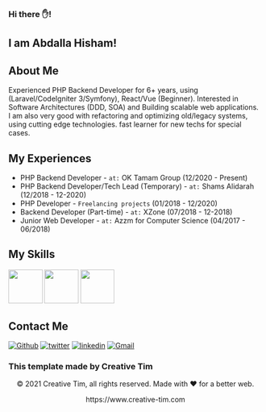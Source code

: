 ### Hi there ✋!  
## I am Abdalla Hisham!

## About Me
Experienced PHP Backend Developer for 6+ years, using (Laravel/CodeIgniter 3/Symfony), React/Vue (Beginner). Interested in Software Architectures (DDD, SOA) and Building scalable web applications. I am also very good with refactoring and optimizing old/legacy systems, using cutting edge technologies. fast learner for new techs for special cases.

## My Experiences

- PHP Backend Developer - `at:` OK Tamam Group (12/2020 - Present)
- PHP Backend Developer/Tech Lead (Temporary) - `at:` Shams Alidarah (12/2018 - 12-2020)
- PHP Developer - `Freelancing projects` (01/2018 - 12/2020)
- Backend Developer (Part-time) - `at:` XZone (07/2018 - 12-2018)
- Junior Web Developer - `at:` Azzm for Computer Science (04/2017 - 06/2018)

## My Skills

<p>
  <img src="https://s3.amazonaws.com/creativetim_bucket/tim_static_images/presentation-page/vue.jpg" width="67.5px" />
  <img src="https://s3.amazonaws.com/creativetim_bucket/tim_static_images/presentation-page/react.jpg" width="67.5px" />
  <img src="https://s3.amazonaws.com/creativetim_bucket/tim_static_images/presentation-page/icon-laravel.jpg" width="67.5px" />
</p>

## Contact Me

[<img alt="Github" src="https://img.shields.io/badge/GitHub-%2312100E.svg?&style=for-the-badge&logo=Github&logoColor=white" />](https://github.com/abdallahisham) [<img alt="twitter" src="https://img.shields.io/badge/twitter-%231DA1F2.svg?&style=for-the-badge&logo=twitter&logoColor=white" />](https://twitter.com/abdallacoder) [<img alt="linkedin" src="https://img.shields.io/badge/linkedin-%230077B5.svg?&style=for-the-badge&logo=linkedin&logoColor=white" />](https://www.linkedin.com/in/abdallahisham) 
[<img alt="Gmail" src="https://img.shields.io/badge/Gmail-D14836?style=for-the-badge&logo=gmail&logoColor=white" />](mailto:abdallaprogrammer@gmail.com)

### This template made by Creative Tim
<p align="center"> © 2021 Creative Tim, all rights reserved. Made with ❤️ for a better web. </p>
<p align="center">
https://www.creative-tim.com
</p>
